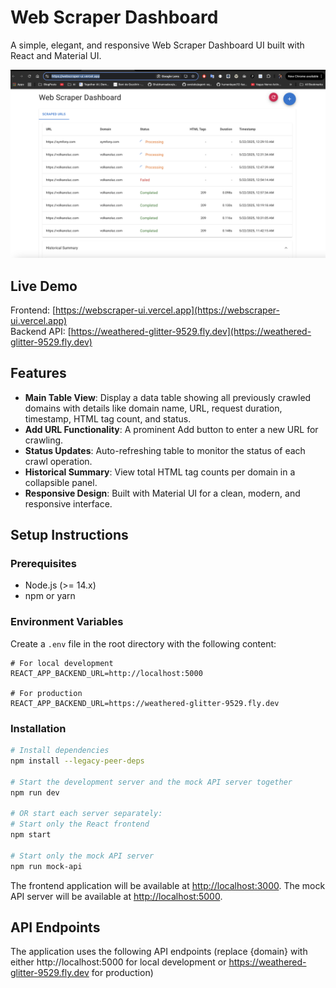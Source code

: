 # Web Scraper Dashboard

A simple, elegant, and responsive Web Scraper Dashboard UI built with React and Material UI.

![Web Scraper Dashboard](screenshot.png)

## Live Demo

Frontend: [https://webscraper-ui.vercel.app](https://webscraper-ui.vercel.app)  
Backend API: [https://weathered-glitter-9529.fly.dev](https://weathered-glitter-9529.fly.dev)

## Features

- **Main Table View**: Display a data table showing all previously crawled domains with details like domain name, URL, request duration, timestamp, HTML tag count, and status.
- **Add URL Functionality**: A prominent Add button to enter a new URL for crawling.
- **Status Updates**: Auto-refreshing table to monitor the status of each crawl operation.
- **Historical Summary**: View total HTML tag counts per domain in a collapsible panel.
- **Responsive Design**: Built with Material UI for a clean, modern, and responsive interface.

## Setup Instructions

### Prerequisites

- Node.js (>= 14.x)
- npm or yarn

### Environment Variables

Create a `.env` file in the root directory with the following content:

```
# For local development
REACT_APP_BACKEND_URL=http://localhost:5000

# For production
REACT_APP_BACKEND_URL=https://weathered-glitter-9529.fly.dev
```

### Installation

```bash
# Install dependencies
npm install --legacy-peer-deps

# Start the development server and the mock API server together
npm run dev

# OR start each server separately:
# Start only the React frontend
npm start

# Start only the mock API server
npm run mock-api
```

The frontend application will be available at [http://localhost:3000](http://localhost:3000).
The mock API server will be available at [http://localhost:5000](http://localhost:5000).

## API Endpoints

The application uses the following API endpoints (replace {domain} with either http://localhost:5000 for local development or https://weathered-glitter-9529.fly.dev for production)

